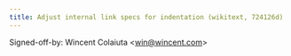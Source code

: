 ```yaml
---
title: Adjust internal link specs for indentation (wikitext, 724126d)
---
```


Signed-off-by: Wincent Colaiuta &lt;win@wincent.com&gt;
